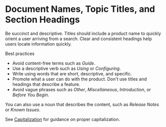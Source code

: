 ﻿# Document Names, Topic Titles, and Section Headings

Be succinct and descriptive. Titles should include a product name to quickly orient a user arriving from
a search. Clear and consistent headings help users locate information quickly.

Best practices

* Avoid content-free terms such as *Guide*. 
* Use a descriptive verb such as *Using* or *Configuring*.
* Write using words that are short, descriptive, and specific.
* Promote what a user can do with the product. Don't use titles and headings that describe a feature.
* Avoid vague phrases such as *Other*, *Miscellaneous*, *Introduction*, or *Before You Begin*.

You can also use a noun that describes the content, such as *Release Notes* or *Known Issues*. 

 See [Capitalization](caps.md) for guidance on proper capitalization.